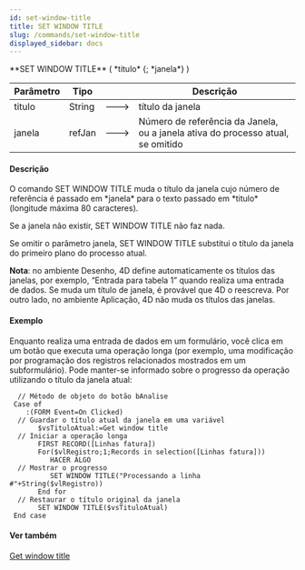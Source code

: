 ```yaml
---
id: set-window-title
title: SET WINDOW TITLE
slug: /commands/set-window-title
displayed_sidebar: docs
---
```


<!--REF #_command_.SET WINDOW TITLE.Syntax-->**SET WINDOW TITLE** ( *titulo* {; *janela*} )<!-- END REF-->
<!--REF #_command_.SET WINDOW TITLE.Params-->
| Parâmetro | Tipo |  | Descrição |
| --- | --- | --- | --- |
| titulo | String | &#x1F852; | título da janela |
| janela | refJan | &#x1F852; | Número de referência da Janela, ou a janela ativa do processo atual, se omitido |

<!-- END REF-->

#### Descrição 

<!--REF #_command_.SET WINDOW TITLE.Summary-->O comando SET WINDOW TITLE muda o título da janela cujo número de referência é passado em *janela* para o texto passado em *titulo* (longitude máxima 80 caracteres).<!-- END REF-->  

Se a janela não existir, SET WINDOW TITLE não faz nada.  
  
Se omitir o parâmetro janela, SET WINDOW TITLE substitui o título da janela do primeiro plano do processo atual.  
  
**Nota**: no ambiente Desenho, 4D define automaticamente os títulos das janelas, por exemplo, “Entrada para tabela 1” quando realiza uma entrada de dados. Se muda um título de janela, é provável que 4D o reescreva. Por outro lado, no ambiente Aplicação, 4D não muda os títulos das janelas.

#### Exemplo 

Enquanto realiza uma entrada de dados em um formulário, você clica em um botão que executa uma operação longa (por exemplo, uma modificação por programação dos registros relacionados mostrados em um subformulário). Pode manter-se informado sobre o progresso da operação utilizando o título da janela atual: 

```4d
  // Método de objeto do botão bAnalise
 Case of
    :(FORM Event=On Clicked)
  // Guardar o título atual da janela em uma variável
       $vsTituloAtual:=Get window title
  // Iniciar a operação longa
       FIRST RECORD([Linhas fatura])
       For($vlRegistro;1;Records in selection([Linhas fatura]))
          HACER ALGO
  // Mostrar o progresso
          SET WINDOW TITLE("Processando a linha #"+String($vlRegistro))
       End for
  // Restaurar o título original da janela
       SET WINDOW TITLE($vsTituloAtual)
 End case
```

#### Ver também 

[Get window title](get-window-title.md)  